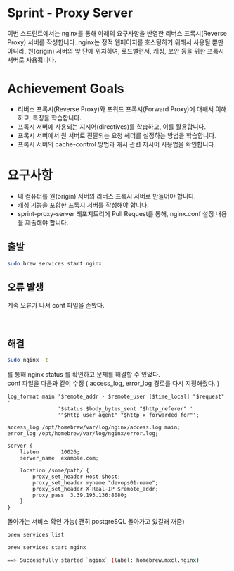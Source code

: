 # Sprint - Proxy Server
이번 스프린트에서는 nginx를 통해 아래의 요구사항을 반영한 리버스 프록시(Reverse Proxy) 서버를 작성합니다. nginx는 정적 웹페이지를 호스팅하기 위해서 사용될 뿐만 아니라, 원(origin) 서버의 앞 단에 위치하여, 로드밸런서, 캐싱, 보안 등을 위한 프록시 서버로 사용됩니다.

# Achievement Goals
- 리버스 프록시(Reverse Proxy)와 포워드 프록시(Forward Proxy)에 대해서 이해하고, 특징을 학습합니다.
- 프록시 서버에 사용되는 지시어(directives)를 학습하고, 이를 활용합니다.
- 프록시 서버에서 원 서버로 전달되는 요청 헤더를 설정하는 방법을 학습합니다.
- 프록시 서버의 cache-control 방법과 캐시 관련 지시어 사용법을 확인합니다.

# 요구사항
- 내 컴퓨터를 원(origin) 서버의 리버스 프록시 서버로 만들어야 합니다.
- 캐싱 기능을 포함한 프록시 서버를 작성해야 합니다.
- sprint-proxy-server 레포지토리에 Pull Request를 통해, nginx.conf 설정 내용을 제출해야 합니다.

## 출발

```bash
sudo brew services start nginx
```
## 오류 발생

계속 오류가 나서 conf 파일을 손봤다.  

<br>

## 해결
 
```bash
sudo nginx -t
```
를 통해 nginx status 를 확인하고 문제를 해결할 수 있었다.  
conf 파일을 다음과 같이 수정 ( access_log, error_log 경로를 다시 지정해줬다. )


```
log_format main '$remote_addr - $remote_user [$time_local] "$request" '
                '$status $body_bytes_sent "$http_referer" '
                '"$http_user_agent" "$http_x_forwarded_for"';

access_log /opt/homebrew/var/log/nginx/access.log main;
error_log /opt/homebrew/var/log/nginx/error.log;

server {
    listen       10026;
    server_name  example.com;

    location /some/path/ {
        proxy_set_header Host $host;
        proxy_set_header myname "devops01-name";
        proxy_set_header X-Real-IP $remote_addr;
        proxy_pass  3.39.193.136:8080;
    }
}
```

돌아가는 서비스 확인 가능( 괜히 postgreSQL 돌아가고 있길래 꺼줌)
```bash
brew services list
```




```bash
brew services start nginx

==> Successfully started `nginx` (label: homebrew.mxcl.nginx)
```


